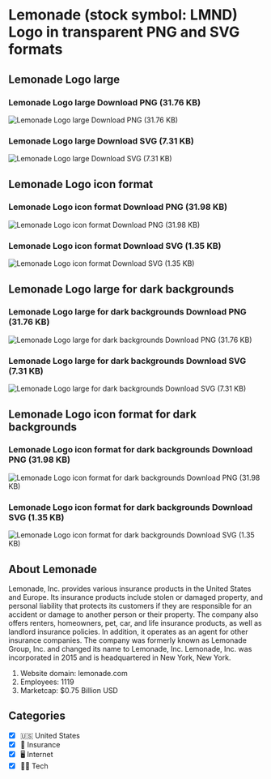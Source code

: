 # Lemonade (stock symbol: LMND) Logo in transparent PNG and SVG formats

## Lemonade Logo large

### Lemonade Logo large Download PNG (31.76 KB)

![Lemonade Logo large Download PNG (31.76 KB)](/img/orig/LMND_BIG-42bb720c.png)

### Lemonade Logo large Download SVG (7.31 KB)

![Lemonade Logo large Download SVG (7.31 KB)](/img/orig/LMND_BIG-c1d5361d.svg)

## Lemonade Logo icon format

### Lemonade Logo icon format Download PNG (31.98 KB)

![Lemonade Logo icon format Download PNG (31.98 KB)](/img/orig/LMND-35d037b8.png)

### Lemonade Logo icon format Download SVG (1.35 KB)

![Lemonade Logo icon format Download SVG (1.35 KB)](/img/orig/LMND-5a3d2368.svg)

## Lemonade Logo large for dark backgrounds

### Lemonade Logo large for dark backgrounds Download PNG (31.76 KB)

![Lemonade Logo large for dark backgrounds Download PNG (31.76 KB)](/img/orig/LMND_BIG.D-c6180553.png)

### Lemonade Logo large for dark backgrounds Download SVG (7.31 KB)

![Lemonade Logo large for dark backgrounds Download SVG (7.31 KB)](/img/orig/LMND_BIG.D-0350eeed.svg)

## Lemonade Logo icon format for dark backgrounds

### Lemonade Logo icon format for dark backgrounds Download PNG (31.98 KB)

![Lemonade Logo icon format for dark backgrounds Download PNG (31.98 KB)](/img/orig/LMND.D-efb7e79a.png)

### Lemonade Logo icon format for dark backgrounds Download SVG (1.35 KB)

![Lemonade Logo icon format for dark backgrounds Download SVG (1.35 KB)](/img/orig/LMND.D-07035499.svg)

## About Lemonade

Lemonade, Inc. provides various insurance products in the United States and Europe. Its insurance products include stolen or damaged property, and personal liability that protects its customers if they are responsible for an accident or damage to another person or their property. The company also offers renters, homeowners, pet, car, and life insurance products, as well as landlord insurance policies. In addition, it operates as an agent for other insurance companies. The company was formerly known as Lemonade Group, Inc. and changed its name to Lemonade, Inc. Lemonade, Inc. was incorporated in 2015 and is headquartered in New York, New York.

1. Website domain: lemonade.com
2. Employees: 1119
3. Marketcap: $0.75 Billion USD


## Categories
- [x] 🇺🇸 United States
- [x] 🏦 Insurance
- [x] 🖥️ Internet
- [x] 👩‍💻 Tech
